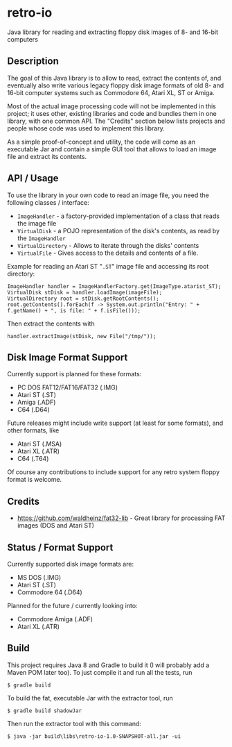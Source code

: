 # retro-io
Java library for reading and extracting floppy disk images of 8- and 16-bit computers

## Description

The goal of this Java library is to allow to read, extract the contents of, and eventually also write various 
legacy floppy disk image formats of old 8- and 16-bit computer systems such as Commodore 64, Atari XL, ST or Amiga.

Most of the actual image processing code will not be implemented in this project; it uses other, existing libraries
and code and bundles them in one library, with one common API. The "Credits" section below lists projects and people
whose code was used to implement this library.

As a simple proof-of-concept and utility, the code will come as an executable Jar and contain a simple GUI tool that
allows to load an image file and extract its contents.

## API / Usage

To use the library in your own code to read an image file, you need the following classes / interface:

* `ImageHandler` - a factory-provided implementation of a class that reads the image file
* `VirtualDisk` - a POJO representation of the disk's contents, as read by the `ImageHandler`
* `VirtualDirectory` - Allows to iterate through the disks' contents
* `VirtualFile` - Gives access to the details and contents of a file.

Example for reading an Atari ST "`.ST`" image file and accessing its root directory:

```File imageFile = new File("./SOMEGAME.ST");
ImageHandler handler = ImageHandlerFactory.get(ImageType.atarist_ST);
VirtualDisk stDisk = handler.loadImage(imageFile);
VirtualDirectory root = stDisk.getRootContents();
root.getContents().forEach(f -> System.out.println("Entry: " + f.getName() + ", is file: " + f.isFile()));
```

Then extract the contents with

```
handler.extractImage(stDisk, new File("/tmp/"));
```

## Disk Image Format Support

Currently support is planned for these formats:

* PC DOS FAT12/FAT16/FAT32 (.IMG)
* Atari ST (.ST)
* Amiga (.ADF)
* C64 (.D64)

Future releases might include write support (at least for some formats), and other formats, like

* Atari ST (.MSA)
* Atari XL (.ATR)
* C64 (.T64)

Of course any contributions to include support for any retro system floppy format is welcome.

## Credits

* https://github.com/waldheinz/fat32-lib - Great library for processing FAT images (DOS and Atari ST)

## Status / Format Support

Currently supported disk image formats are:

* MS DOS (.IMG)
* Atari ST (.ST)
* Commodore 64 (.D64)

Planned for the future / currently looking into:

* Commodore Amiga (.ADF)
* Atari XL (.ATR)

## Build

This project requires Java 8 and Gradle to build it (I will probably add a Maven POM later too). 
To just compile it and run all the tests, run

```
$ gradle build
````

To build the fat, executable Jar with the extractor tool, run

```
$ gradle build shadowJar
````

Then run the extractor tool with this command:

```
$ java -jar build\libs\retro-io-1.0-SNAPSHOT-all.jar -ui
````
